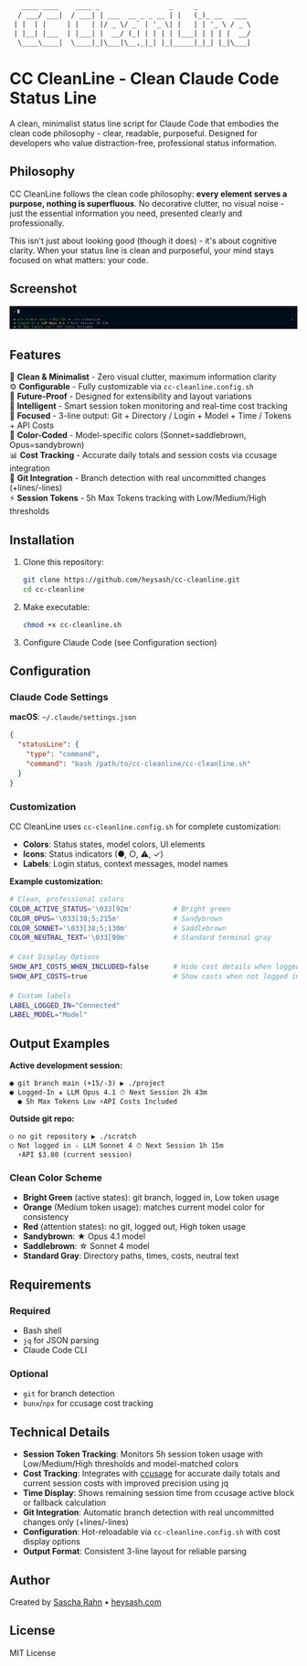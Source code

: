 ```
   ____ ____    ____ _                 _     _            
  / ___/ ___|  / ___| | ___  __ _ _ __ | |   (_)_ __   ___ 
 | |  | |     | |   | |/ _ \/ _` | '_ \| |   | | '_ \ / _ \
 | |__| |___  | |___| |  __/ (_| | | | | |___| | | | |  __/
  \____\____|  \____|_|\___|\__,_|_| |_|_____|_|_| |_|\___|
```

# CC CleanLine - Clean Claude Code Status Line

A clean, minimalist status line script for Claude Code that embodies the clean code philosophy - clear, readable, purposeful. Designed for developers who value distraction-free, professional status information.

## Philosophy

CC CleanLine follows the clean code philosophy: **every element serves a purpose, nothing is superfluous**. No decorative clutter, no visual noise - just the essential information you need, presented clearly and professionally.

This isn't just about looking good (though it does) - it's about cognitive clarity. When your status line is clean and purposeful, your mind stays focused on what matters: your code.

## Screenshot

![Project Preview](assets/img/preview.png "Claude Code Status Line - CC CleanLine")

## Features

🧹 **Clean & Minimalist** - Zero visual clutter, maximum information clarity  
⚙️ **Configurable** - Fully customizable via `cc-cleanline.config.sh`  
🔮 **Future-Proof** - Designed for extensibility and layout variations  
🧠 **Intelligent** - Smart session token monitoring and real-time cost tracking  
🎯 **Focused** - 3-line output: Git + Directory / Login + Model + Time / Tokens + API Costs  
🌈 **Color-Coded** - Model-specific colors (Sonnet=saddlebrown, Opus=sandybrown)  
📊 **Cost Tracking** - Accurate daily totals and session costs via ccusage integration  
🔄 **Git Integration** - Branch detection with real uncommitted changes (+lines/-lines)  
⚡ **Session Tokens** - 5h Max Tokens tracking with Low/Medium/High thresholds  

## Installation

1. Clone this repository:

   ```bash
   git clone https://github.com/heysash/cc-cleanline.git
   cd cc-cleanline
   ```

2. Make executable:

   ```bash
   chmod +x cc-cleanline.sh
   ```

3. Configure Claude Code (see Configuration section)

## Configuration

### Claude Code Settings

**macOS**: `~/.claude/settings.json`

```json
{
  "statusLine": {
    "type": "command",
    "command": "bash /path/to/cc-cleanline/cc-cleanline.sh"
  }
}
```

### Customization

CC CleanLine uses `cc-cleanline.config.sh` for complete customization:

- **Colors**: Status states, model colors, UI elements
- **Icons**: Status indicators (●, ○, ⚠, ✓)  
- **Labels**: Login status, context messages, model names

**Example customization:**

```bash
# Clean, professional colors
COLOR_ACTIVE_STATUS='\033[92m'          # Bright green
COLOR_OPUS='\033[38;5;215m'             # Sandybrown  
COLOR_SONNET='\033[38;5;130m'           # Saddlebrown
COLOR_NEUTRAL_TEXT='\033[90m'           # Standard terminal gray

# Cost Display Options
SHOW_API_COSTS_WHEN_INCLUDED=false      # Hide cost details when logged in
SHOW_API_COSTS=true                     # Show costs when not logged in

# Custom labels
LABEL_LOGGED_IN="Connected"
LABEL_MODEL="Model"
```

## Output Examples

**Active development session:**

```text
● git branch main (+15/-3) ▶ ./project
● Logged-In ★ LLM Opus 4.1 ⏱ Next Session 2h 43m  
  ● 5h Max Tokens Low ⚡API Costs Included
```

**Outside git repo:**

```text
○ no git repository ▶ ./scratch
○ Not logged in ☆ LLM Sonnet 4 ⏱ Next Session 1h 15m
  ⚡API $3.80 (current session)
```

### Clean Color Scheme

- **Bright Green** (active states): git branch, logged in, Low token usage
- **Orange** (Medium token usage): matches current model color for consistency
- **Red** (attention states): no git, logged out, High token usage  
- **Sandybrown**: ★ Opus 4.1 model
- **Saddlebrown**: ☆ Sonnet 4 model
- **Standard Gray**: Directory paths, times, costs, neutral text

## Requirements

### Required

- Bash shell
- `jq` for JSON parsing  
- Claude Code CLI

### Optional

- `git` for branch detection
- `bunx`/`npx` for ccusage cost tracking

## Technical Details

- **Session Token Tracking**: Monitors 5h session token usage with Low/Medium/High thresholds and model-matched colors
- **Cost Tracking**: Integrates with [ccusage](https://github.com/ryoppippi/ccusage) for accurate daily totals and current session costs with improved precision using jq
- **Time Display**: Shows remaining session time from ccusage active block or fallback calculation
- **Git Integration**: Automatic branch detection with real uncommitted changes only (+lines/-lines)
- **Configuration**: Hot-reloadable via `cc-cleanline.config.sh` with cost display options
- **Output Format**: Consistent 3-line layout for reliable parsing

## Author

Created by [Sascha Rahn](https://github.com/heysash) • [heysash.com](https://heysash.com)

## License

MIT License